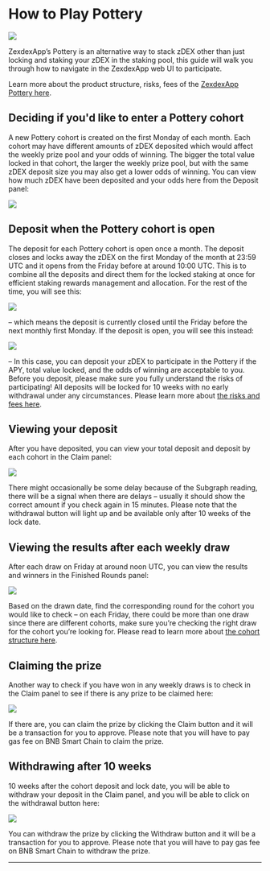 # How to Play Pottery

![](https://lh4.googleusercontent.com/B1N_fmtOnosL-mcID7xeRnRqmY-6SQWMxXjgTi_GBpBN2kxSq_13kZcvmre857wiFnONLCrTMMndkiyLHf-35HmvEJAtA2rkAQG4lCzxozc2NwfjBnWpQms4ZD9wtwRBG9UEAQIX2r1yDq0t1ENmXko)

ZexdexApp’s Pottery is an alternative way to stack zDEX other than just locking and staking your zDEX in the staking pool, this guide will walk you through how to navigate in the ZexdexApp web UI to participate.

Learn more about the product structure, risks, fees of the [ZexdexApp Pottery here](https://docs.zexdex.app/products/pottery).

## Deciding if you'd like to enter a Pottery cohort

A new Pottery cohort is created on the first Monday of each month. Each cohort may have different amounts of zDEX deposited which would affect the weekly prize pool and your odds of winning. The bigger the total value locked in that cohort, the larger the weekly prize pool, but with the same zDEX deposit size you may also get a lower odds of winning. You can view how much zDEX have been deposited and your odds here from the Deposit panel:

![](https://lh5.googleusercontent.com/vyCTJ8XmLl4WARKHQTDzJjeX-JDLzZBiGvnO404UIuEMyrBWhAHnyWJQfC3CCz-gCVXpUs3oUGW4L7bdzaUu7X1pZV2swn6wGQA8a7HBD5NkPViHnPfG89xsCaQy6wg0rSPaVy8koYgEN18ztoMqhLA)

## Deposit when the Pottery cohort is open

The deposit for each Pottery cohort is open once a month. The deposit closes and locks away the zDEX on the first Monday of the month at 23:59 UTC and it opens from the Friday before at around 10:00 UTC. This is to combine all the deposits and direct them for the locked staking at once for efficient staking rewards management and allocation. For the rest of the time, you will see this:

![](https://lh4.googleusercontent.com/FZDvRS3D6RaeIwLiWAjfeMXZHN3ZBvjRvg-174b_cWds816Ixyq4rw7ZgFrxgOVtPcbaZVjt4AyiNUjxt5tNl9TgmHUIsqgrCWGB1WlAd4GmZoUsrGy5prFalV87rgTLHrtkalVN0HkS7EfsUlyhPqg)

– which means the deposit is currently closed until the Friday before the next monthly first Monday. If the deposit is open, you will see this instead:

![](https://lh5.googleusercontent.com/_TqVUlNGtnGvGz_wysnq-KmewS_CjmUJ0jMHwzRMLx47Rmq-x868M0q-iBXCqynotDqz3mxnUZovExx4bUb8BBv3W6OXl4u4pJWFmOz__IYASvQ_hgmccB3GPaL1oz4TutJr3PTwdz_2NoVzmnpkcD0)

– In this case, you can deposit your zDEX to participate in the Pottery if the APY, total value locked, and the odds of winning are acceptable to you. Before you deposit, please make sure you fully understand the risks of participating! All deposits will be locked for 10 weeks with no early withdrawal under any circumstances. Please learn more about [the risks and fees here](https://docs.zexdex.app/products/pottery).

## **Viewing your deposit**

After you have deposited, you can view your total deposit and deposit by each cohort in the Claim panel:

![](https://lh3.googleusercontent.com/4-WegkRka1XNJS7KwB43rbk557A2mOZJVufIDZVmOPGMsoTBdCMZszZ3rHUnrrmlpkxEyGBBJ3j2HTxTX5xZkSFjdq3rajIgy0Cm9eqOE9Ax0gVTHE54gi1DHGUmZDYo6gbzzHOHnBpfnbJf-DwISlg)

There might occasionally be some delay because of the Subgraph reading, there will be a signal when there are delays – usually it should show the correct amount if you check again in 15 minutes. Please note that the withdrawal button will light up and be available only after 10 weeks of the lock date.

## Viewing the results after each weekly draw

After each draw on Friday at around noon UTC, you can view the results and winners in the Finished Rounds panel:

![](https://lh3.googleusercontent.com/ClT6Dx6rJlfFmzmyxwCGwIUsDv-DuhzVAWN5Qt0sOulj2_zDrMJHDJvQqr6vS0t6IO090pstOi0BJTKADDVj7C_kspWM_f-M83EGERNiEvON-GTl_nvXANGH5etDbnBmieRSZ66G8krr8GUWc2s5SDw)

Based on the drawn date, find the corresponding round for the cohort you would like to check – on each Friday, there could be more than one draw since there are different cohorts, make sure you’re checking the right draw for the cohort you’re looking for. Please read to learn more about [the cohort structure here](https://docs.zexdex.app/products/pottery#pottery-cohort).

## Claiming the prize

Another way to check if you have won in any weekly draws is to check in the Claim panel to see if there is any prize to be claimed here:

![](https://lh5.googleusercontent.com/CjFh9_5a7PDrCgz7_F4puNVwbLJj6n0nWT_XBUXsnQQrFcDzqBL2SV-Rw2TY2kLrVveEcCfBhrk_62QVQtMaDwwSWCpqp8eCHhN0aAPphCk4BFMJNk78GOsrQ-Kem-5lhBRkM04vBdZwwBOwNmiw4Aw)

If there are, you can claim the prize by clicking the Claim button and it will be a transaction for you to approve. Please note that you will have to pay gas fee on BNB Smart Chain to claim the prize.

## Withdrawing after 10 weeks

10 weeks after the cohort deposit and lock date, you will be able to withdraw your deposit in the Claim panel, and you will be able to click on the withdrawal button here:

![](https://lh6.googleusercontent.com/1LeGKpa30KvmyKDKN5o54K_HjJAVPyJhIeEmCXQzC8pDJGAJQ1kz89iKdoOwIXH2xOE9nin5r47dCiZvAlluTkOfwf1FfQ5gZ4MtMahGiRZ0TT4sSyOpsUKWOqZxKPnMYeLtZ9F3OuRlaRO_sqr6Lvo)

You can withdraw the prize by clicking the Withdraw button and it will be a transaction for you to approve. Please note that you will have to pay gas fee on BNB Smart Chain to withdraw the prize.

---
